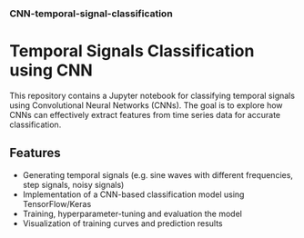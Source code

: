 ### CNN-temporal-signal-classification

# Temporal Signals Classification using CNN

This repository contains a Jupyter notebook for classifying temporal signals using Convolutional Neural Networks (CNNs). The goal is to explore how CNNs can effectively extract features from time series data for accurate classification.

## Features

- Generating temporal signals (e.g. sine waves with different frequencies, step signals, noisy signals)
- Implementation of a CNN-based classification model using TensorFlow/Keras
- Training, hyperparameter-tuning and evaluation the model
- Visualization of training curves and prediction results
